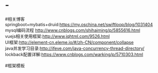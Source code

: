 # -
#相关博客<br />
springboot+mybatis+druid:https://my.oschina.net/swiftloop/blog/1031404<br />
mysql编码流程 http://www.cnblogs.com/shihaiming/p/5855616.html<br />
vuejs相关使用框架:http://www.jqhtml.com/9526.html<br />
UI框架:http://element-cn.eleme.io/#/zh-CN/component/collapse<br />
java并发学习目录:http://ifeve.com/java-concurrency-thread-directory/<br />
lockback配置详解:https://www.cnblogs.com/warking/p/5710303.html<br />
<br />
#框架模板

